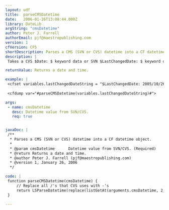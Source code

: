 ```yaml
---
layout: udf
title:  parseCMSDatetime
date:   2006-01-26T13:08:44.000Z
library: DateLib
argString: "cmsDatetime"
author: Peter J. Farrell
authorEmail: pjf@maestropublishing.com
version: 1
cfVersion: CF5
shortDescription: Parses a CMS (SVN or CVS) datetime into a CF datetime object.
description: |
 Takes a CVS $Date: $ keyword data or SVN $LastChangedDate: $ keyword data and returns a CF datetime object.

returnValue: Returns a date and time.

example: |
 <cfset variables.lastChangedDateString = "$LastChangedDate: 2005/10/26 14:02:01 -0500 (Wed, 26 Oct 2005) $" />
 
 <cfdump var="#parseCMSDatetime(variables.lastChangedDateString)#">

args:
 - name: cmsDatetime
   desc: Datetime value from SVN/CVS.
   req: true


javaDoc: |
 /**
  * Parses a CMS (SVN or CVS) datetime into a CF datetime object.
  * 
  * @param cmsDatetime      Datetime value from SVN/CVS. (Required)
  * @return Returns a date and time. 
  * @author Peter J. Farrell (pjf@maestropublishing.com) 
  * @version 1, January 26, 2006 
  */

code: |
 function parseCMSDatetime(cmsDatetime) {
     // Replace all /'s that CVS uses with -'s
     return LSParseDatetime(replace(listGetAt(arguments.cmsDatetime, 2, " "), "/", "-", "ALL") & " " & listGetAt(arguments.cmsDatetime, 3, " "));
 }

---
```


